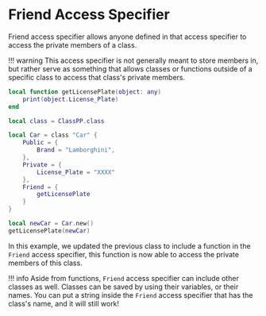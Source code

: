 # Friend Access Specifier

Friend access specifier allows anyone defined in that access specifier to access the private members of a class.

!!! warning
    This access specifier is not generally meant to store members in, but rather serve as something that allows classes or functions outside of a specific class to access that class's private members.

```lua
local function getLicensePlate(object: any)
    print(object.License_Plate)
end

local class = ClassPP.class

local Car = class "Car" {
    Public = {
        Brand = "Lamborghini",
    },
    Private = {
        License_Plate = "XXXX"
    },
    Friend = {
        getLicensePlate
    }
}

local newCar = Car.new()
getLicensePlate(newCar)
```

In this example, we updated the previous class to include a function in the `Friend` access specifier, this function is now able to access the private members of this class. 

!!! info
    Aside from functions, `Friend` access specifier can include other classes as well.
    Classes can be saved by using their variables, or their names. You can put a string inside the `Friend` access specifier that has the class's name, and it will still work!